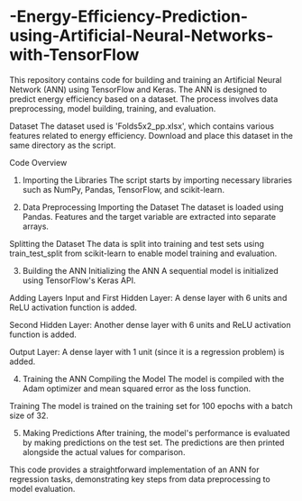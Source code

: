 # -Energy-Efficiency-Prediction-using-Artificial-Neural-Networks-with-TensorFlow

This repository contains code for building and training an Artificial Neural Network (ANN) using TensorFlow and Keras. The ANN is designed to predict energy efficiency based on a dataset. The process involves data preprocessing, model building, training, and evaluation.

Dataset
The dataset used is 'Folds5x2_pp.xlsx', which contains various features related to energy efficiency. Download and place this dataset in the same directory as the script.

Code Overview
1. Importing the Libraries
The script starts by importing necessary libraries such as NumPy, Pandas, TensorFlow, and scikit-learn.

2. Data Preprocessing
Importing the Dataset
The dataset is loaded using Pandas. Features and the target variable are extracted into separate arrays.

Splitting the Dataset
The data is split into training and test sets using train_test_split from scikit-learn to enable model training and evaluation.

3. Building the ANN
Initializing the ANN
A sequential model is initialized using TensorFlow's Keras API.

Adding Layers
Input and First Hidden Layer: A dense layer with 6 units and ReLU activation function is added.

Second Hidden Layer: Another dense layer with 6 units and ReLU activation function is added.

Output Layer: A dense layer with 1 unit (since it is a regression problem) is added.

4. Training the ANN
Compiling the Model
The model is compiled with the Adam optimizer and mean squared error as the loss function.

Training
The model is trained on the training set for 100 epochs with a batch size of 32.

5. Making Predictions
After training, the model's performance is evaluated by making predictions on the test set. The predictions are then printed alongside the actual values for comparison.

This code provides a straightforward implementation of an ANN for regression tasks, demonstrating key steps from data preprocessing to model evaluation.
